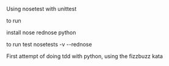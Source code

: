 Using nosetest with unittest

to run

install
  nose
  rednose
  python


to run test
  nosetests -v --rednose


First attempt of doing tdd with python, using the fizzbuzz kata
